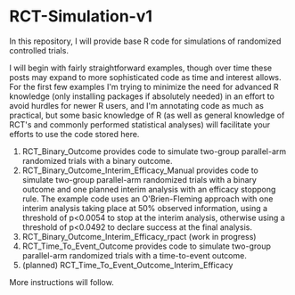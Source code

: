 # RCT-Simulation-v1

In this repository, I will provide base R code for simulations of randomized controlled trials.  

I will begin with fairly straightforward examples, though over time these posts may expand to more sophisticated code as time and interest allows.  For the first few examples I'm trying to minimize the need for advanced R knowledge (only installing packages if absolutely needed) in an effort to avoid hurdles for newer R users, and I'm annotating code as much as practical, but some basic knowledge of R (as well as general knowledge of RCT's and commonly performed statistical analyses) will facilitate your efforts to use the code stored here.

1. RCT_Binary_Outcome provides code to simulate two-group parallel-arm randomized trials with a binary outcome.
2. RCT_Binary_Outcome_Interim_Efficacy_Manual provides code to simulate two-group parallel-arm randomized trials with a binary outcome and one planned interim analysis with an efficacy stoppong rule.  The example code uses an O'Brien-Fleming approach with one interim analysis taking place at 50% observed information, using a threshold of p<0.0054 to stop at the interim analysis, otherwise using a threshold of p<0.0492 to declare success at the final analysis.
3. RCT_Binary_Outcome_Interim_Efficacy_rpact (work in progress)
4. RCT_Time_To_Event_Outcome provides code to simulate two-group parallel-arm randomized trials with a time-to-event outcome.
5. (planned) RCT_Time_To_Event_Outcome_Interim_Efficacy

More instructions will follow.
